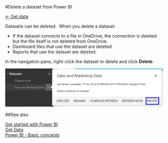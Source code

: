 <properties pageTitle="Delete a dataset from Power BI" description="Delete a dataset from Power BI" services="powerbi" documentationCenter="" authors="v-anpasi" manager="mblythe" editor=""/>
<tags ms.service="powerbi" ms.devlang="NA" ms.topic="article" ms.tgt_pltfrm="NA" ms.workload="powerbi" ms.date="06/26/2015" ms.author="v-anpasi"/>
#Delete a dataset from Power BI

[← Get data](https://support.powerbi.com/knowledgebase/topics/63369-get-data)

Datasets can be deleted.  When you delete a dataset:

-   If the dataset connects to a file in OneDrive, the connection is deleted but the file itself is not deleted from OneDrive.
-   Dashboard tiles that use the dataset are deleted.
-   Reports that use the dataset are deleted.

In the navigation pane, right-click the dataset to delete and click **Delete**.

![](media/powerbi-service-delete-a-dataset-from/delete-a-dataset-1.png)

##See also

[Get started with Power BI](http://support.powerbi.com/knowledgebase/articles/430814-get-started-with-power-bi)  
[Get Data](http://support.powerbi.com/knowledgebase/articles/434354-get-data)  
[Power BI - Basic concepts](http://support.powerbi.com/knowledgebase/articles/487029-power-bi-preview-basic-concepts)